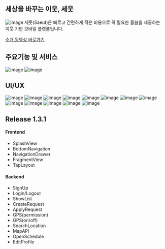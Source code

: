 ## 세상을 바꾸는 이웃, 세웃

![image](https://user-images.githubusercontent.com/59859965/161734225-091e7528-ce7c-4a78-a2ad-5a0bd72eca2c.png)
세웃(Saeut)은 빠르고 간편하게 적은 비용으로 꼭 필요한 돌봄을 제공하는 이웃 기반 모바일 플랫폼입니다.

[소개 동영상 바로가기](https://ictchallenge.meet.or.kr/video/AD0814184.mp4)

## 주요기능 및 서비스
![image](https://user-images.githubusercontent.com/59859965/161934838-556b3dcc-05be-42b8-9ab3-1930cf17d0be.png)
![image](https://user-images.githubusercontent.com/59859965/161932720-d0ec1f01-029c-4c3c-9708-407eda71c417.png)


## UI/UX

![image](https://user-images.githubusercontent.com/59859965/161932573-c9901e63-ff2b-4a7b-986d-3e3632ee047e.png)
![image](https://user-images.githubusercontent.com/59859965/161932810-30902d7b-5a3e-40f9-8510-634857331fe0.png)
![image](https://user-images.githubusercontent.com/59859965/161932845-716b34cf-18c9-49de-a487-874dca1c2dca.png)
![image](https://user-images.githubusercontent.com/59859965/161932874-db711590-491f-4a91-9a8a-4359332f6e4b.png)
![image](https://user-images.githubusercontent.com/59859965/161932897-2d3cd0e6-d40d-4366-89dd-97b4049fed8f.png)
![image](https://user-images.githubusercontent.com/59859965/161932931-9ad3ac40-ea31-4237-b5eb-c208c02a46a8.png)
![image](https://user-images.githubusercontent.com/59859965/161932952-1c886c24-6f72-43bc-938a-f5ea7c57c3ff.png)
![image](https://user-images.githubusercontent.com/59859965/161932984-e77d97f8-9c85-4a14-a1ae-2eefaf901a24.png)
![image](https://user-images.githubusercontent.com/59859965/161933022-38e94d1f-bbc2-43ef-86a2-55bb81ee9820.png)
![image](https://user-images.githubusercontent.com/59859965/161933045-b5f866dd-d31a-4f1f-bf04-1e602b9b0d87.png)
![image](https://user-images.githubusercontent.com/59859965/161933069-79ab7733-b775-4171-991e-c4f21544f236.png)
![image](https://user-images.githubusercontent.com/59859965/161933084-a2ff40f9-e09c-4fcc-ae9a-c885244661ca.png)
![image](https://user-images.githubusercontent.com/59859965/161933116-efd08f97-7d46-41c4-9000-b704483c1a6c.png)


## Release 1.3.1

#### Frontend
- SplashView
- BottomNavigation
- NavigationDrawer
- FragmentView
- TapLayout

#### Backend
- SignUp
- Login/Logout
- ShowList
- CreateRequest
- ApplyRequest
- GPS(permission)
- GPS(on/off)
- SearchLocation
- MapAPI
- OpenSchedule
- EditProfile
